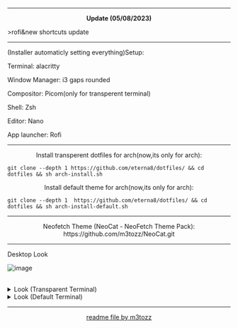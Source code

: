 --------------------------------------------------------------------------


<p align="center"> <b>Update (05/08/2023)</b></p>
>rofi&new shortcuts update

--------------------------------------------------------------------------
(Installer automaticly setting everything)Setup:

Terminal: alacritty

Window Manager: i3 gaps rounded

Compositor: Picom(only for transperent terminal)

Shell: Zsh

Editor: Nano

App launcher: Rofi

--------------------------------------------------------------------------

<p align="center">Install transperent dotfiles for arch(now,its only for arch):</p>

```
git clone --depth 1 https://github.com/eterna8/dotfiles/ && cd dotfiles && sh arch-install.sh
```

<p align="center">Install default theme for arch(now,its only for arch):</p>

```
git clone --depth 1  https://github.com/eterna8/dotfiles/ && cd dotfiles && sh arch-install-default.sh
```

--------------------------------------------------------------------------
<p align="center">Neofetch Theme (NeoCat - NeoFetch Theme Pack): https://github.com/m3tozz/NeoCat.git</p>

--------------------------------------------------------------------------
Desktop Look<br>

![image](https://github.com/eterna8/dotfiles/assets/139211439/ae7eeaee-dd55-4f39-b5be-d18cc0843c7c)




<br/>
<details>
<summary> Look (Transparent Terminal) </summary>

![image](https://github.com/eterna8/dotfiles/assets/139211439/2bf21a80-3130-46ec-9a40-05705fe718a2)



</details>

<details>
<summary> Look (Default Terminal) </summary> 

![image](https://github.com/eterna8/dotfiles/assets/139211439/ddbab7f7-021f-4466-a1f8-e61a90f663e7)
</details>

--------------------------------------------------------------------------
<p align="center"><a href="https://github.com/m3tozz">readme file by m3tozz</a>
